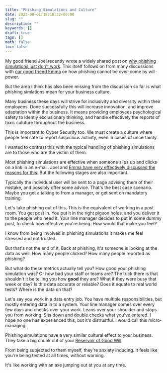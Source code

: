 ```yaml
---
title: "Phishing Simulations and Culture"
date: 2023-08-01T18:10:32+00:00
slug: ""
description: ""
keywords: []
draft: true
tags: []
math: false
toc: false
---
```


My good friend Joel recently wrote a widely shared post on [why phishing simulations just don't work](https://joelgsamuel.medium.com/what-i-mean-by-defence-in-depth-cybersecurity-6ac07f89ad89). This itself follows on from many discussions with [our good friend Emma](https://twitter.com/EmmaWicksCyber) on how phishing cannot be over-come by will-power.

But the area I think has also been missing from the discussion so far is what phishing simlations mean for your business culture.

Many business these days will strive for inclusivity and diversity within their employees. Done successfully this will increase innovation, and improve adaptation within the business. It means providing employees psychological safety to identiy exclusionary thinking, and handle effectively the reports of toxic culuture throughout the business.

This is important to Cyber Security too. We must create a culture where people feel safe to report suspicious activity, even in cases of uncertainty.

I wanted to contrast this with the typical handling of phishing simulations are to those who are the victim of them.

Most phishing simulations are effective when someone slips up and clicks on a link in an e-mail. Joel and [Emma have very effectively discussed the reasons for this](https://cyberempathy.org/episodes/creating-psychological-safety-in-cybersecurity). But the following stages are also important.

Typically the individual user will be sent to a page advising them of their mistake, and possibly offer some advice. That's the best case scenario. Maybe you get a talking to from a manager, or get sent on mandatory training.

Let's take phishing out of this. This is the equivalent of working in a post room. You get post in. You put it in the right pigeon holes, and you deliver it to the people who need it. Your line manager decides to put in some dummy post, to check how effective you're being. How would that make you feel?

I know from being involved in phishing simulations it makes me feel stressed and not trusted.

But that's not the end of it. Back at phishing, it's someone is looking at the data as well. How many people clicked? How many people reported as phishing?

But what do these metrics actually tell you? How good your phishing simulation was? Or how bad your staff or teams are? The trick there is that shouldn't it be telling you how **good** they are? What if they were busy that week or day? Is this data accurate or reliable? Does it equate to real world tests? Where is the data on that?

Let's say you work in a data entry job. You have multiple responsibilities, but mostly entering data in to a system. Your line manager comes over every few days and checks over your work. Leans over your shoulder and stops you from working. Sits down and double checks what you've entered. I hope no one has experienced this, but it's distrustful. I would call this micro-managing.

Phishing simulations have a very similar cultural effect to your business. They take a big chunk out of your [Reservoir of Good Will](./the-reservoir-of-good-will.md).

From being subjected to them myself, they're anxiety inducing. It feels like you're being tested at all times, without warning.

It's like working with an axe jumping out at you at any time.
